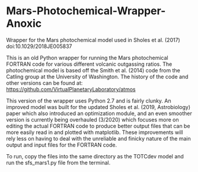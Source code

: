 # Mars-Photochemical-Wrapper-Anoxic
Wrapper for the Mars photochemical model used in Sholes et al. (2017)
doi:10.1029/2018JE005837

This is an old Python wrapper for running the Mars photochemical FORTRAN code for various different volcanic outgassing ratios. 
The photochemical model is based off the Smith et al. (2014) code from the Catling group at the University of Washington. The history of the code and other versions can be found at: https://github.com/VirtualPlanetaryLaboratory/atmos

This version of the wrapper uses Python 2.7 and is fairly clunky. An improved model was built for the updated Sholes et al. (2019, Astrobiology) paper which also introduced an optimization module, and an even smoother version is currently being overhauled (3/2020) which focuses more on editing the actual FORTRAN code to produce better output files that can be more easily read in and plotted with matplotlib. These improvements will rely less on having to deal with the unreliable and finicky nature of the main output and input files for the FORTRAN code. 

To run, copy the files into the same directory as the TOTCdev model and run the sfs_mars1.py file from the terminal. 
